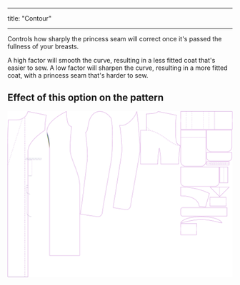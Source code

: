 ***

title: "Contour"

***

Controls how sharply the princess seam will correct once it's passed the fullness of your breasts.

A high factor will smooth the curve, resulting in a less fitted coat that's easier to sew. A low factor will sharpen the curve, resulting in a more fitted coat, with a princess seam that's harder to sew.

## Effect of this option on the pattern

![This image shows the effect of this option by superimposing several variants that have a different value for this option](carlita_contour_sample.svg "Effect of this option on the pattern")
